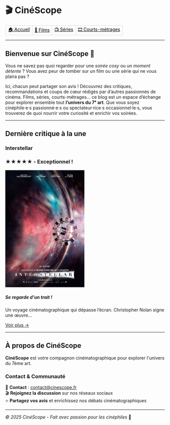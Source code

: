 # 🎬 CinéScope

<table border="1" style="border-collapse: collapse; border-color: transparent;">
    <tr>
      <td style="border: 1px solid #d1d9e0;"><a href="https://anastasiiabur.github.io/Cinematique/index.html" style="color: black">🏠 Accueil</a></td>
      <td style="border: 1px solid #d1d9e0;"><a href="https://anastasiiabur.github.io/Cinematique/film.html" style="color: black">🎥 Films</a></td>
      <td style="border: 1px solid #d1d9e0;"><a href="https://anastasiiabur.github.io/Cinematique/série.html" style="color: black">📺 Séries</a></td>
      <td style="border: 1px solid #d1d9e0;"><a href="https://anastasiiabur.github.io/Cinematique/court-métrage.html" style="color: black">🎞️ Courts-métrages</a></td>
    </tr>
  </table>

---

## Bienvenue sur CinéScope 🍿

Vous ne savez pas quoi regarder pour une *soirée cosy* ou un *moment détente* ? Vous avez peur de tomber sur un film ou une série qui ne vous plaira pas ?

Ici, chacun peut partager son avis ! Découvrez des critiques, recommandations et coups de cœur rédigés par d’autres passionnés de cinéma. Films, séries, courts-métrages… ce blog est un espace d’échange pour explorer ensemble tout **l’univers du 7ᵉ art**. Que vous soyez cinéphile·e·s passionné·e·s ou spectateur·rice·s occasionnel·le·s, vous trouverez de quoi nourrir votre curiosité et enrichir vos soirées. 
<br>

---

## Dernière critique à la une

### Interstellar
### ★★★★★ - Exceptionnel !
<img src="images/Interstellar.jpg" alt="Interstellar" width="250px">

##### Se regarde d'un trait !
Un voyage cinématographique qui dépasse l’écran. Christopher Nolan signe une œuvre...

[Voir plus →](film.md#les-films-)
<br>

---

## À propos de CinéScope

**CinéScope** est votre compagnon cinématographique pour explorer l'univers du 7ème art.

### Contact & Communauté
📧 **Contact** : [contact@cinescope.fr](mailto:contact@cinescope.fr)  
🎬 **Rejoignez la discussion** sur nos réseaux sociaux  
⭐ **Partagez vos avis** et enrichissez nos débats cinématographiques

---
*© 2025 CinéScope - Fait avec passion pour les cinéphiles* 🍿
